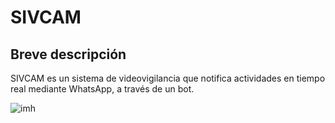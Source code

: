# SIVCAM
## Breve descripción

SIVCAM es un sistema de videovigilancia que notifica actividades en tiempo real mediante WhatsApp, a través de un bot.


![imh](https://github.com/yerson001/SIVCAM/blob/main/Diagrama%20en%20blanco.png)
